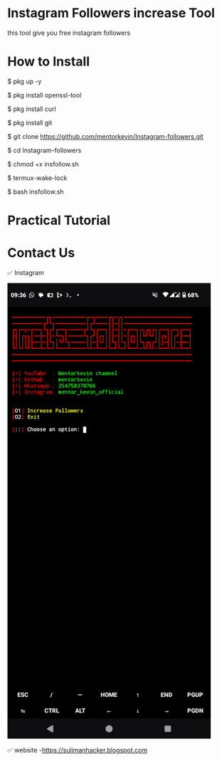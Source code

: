 # Instagram Followers increase Tool

this tool give you free instagram followers

# How to Install

$ pkg up -y

$ pkg install openssl-tool

$ pkg install curl

$ pkg install git

$ git clone https://github.com/mentorkevin/Instagram-followers.git

$ cd Instagram-followers

$ chmod +x insfollow.sh

$ termux-wake-lock

$ bash insfollow.sh

# Practical Tutorial

# Contact Us

✅ Instagram

[![IMAGE ALT TEXT HERE](https://github.com/mentorkevin/Instagram-followers/blob/main/image.PNG)](https://www.instagram.com/mentor_kevin_official/)

✅ website -https://sulimanhacker.blogspot.com

